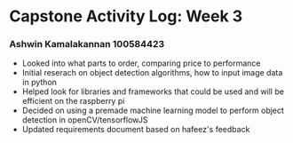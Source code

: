 # Capstone Activity Log: Week 3

### Ashwin Kamalakannan 100584423

- Looked into what parts to order, comparing price to performance
- Initial reserach on object detection algorithms, how to input image data in python
- Helped look for libraries and frameworks that could be used and will be efficient on the raspberry pi
- Decided on using a premade machine learning model to perform object detection in openCV/tensorflowJS
- Updated requirements document based on hafeez's feedback

